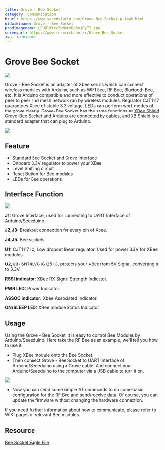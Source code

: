 ```yaml
---
title: Grove - Bee Socket
category: Communication
bzurl: https://www.seeedstudio.com/Grove-Bee-Socket-p-1449.html
oldwikiname: Grove - Bee Socket
prodimagename: LFUUlWtcc3wNmrxDp3yjPy7I.jpg
surveyurl: https://www.research.net/r/Grove_Bee_Socket
sku: 103020002
---
```


# Grove Bee Socket

![](https://github.com/SeeedDocument/Grove-Bee\_Socket/raw/master/img/Bee\_Socket\_01.jpg)

Grove - Bee Socket is an adapter of Xbee serials which can connect wireless modules with Arduino, such as WIFI Bee, RF Bee, Bluetooth Bee, etc. It is Arduino compatible and more effective to conduct operations of peer to peer and mesh network ran by wireless modules. Regulator CJT1117 guarantees Xbee of stable 3.3 voltage. LEDs can perform work modes of the grove clearly. Grove-Bee Socket has the same functions as [XBee Shield](https://app.gitbook.com/XBee\_Shield\_V2.0). Grove-Bee Socket and Arduino are connected by cables, and XB Shield is a standard adapter that can plug to Arduino.

[![](https://github.com/SeeedDocument/Seeed-WiKi/raw/master/docs/images/300px-Get\_One\_Now\_Banner-ragular.png)](https://www.seeedstudio.com/Grove-Bee-Socket-p-1449.html)

## Feature

* Standard Bee Socket and Grove Interface
* Onboard 3.3V regulator to power your XBee
* Level Shifting circuit
* Reset Button for Bee modules
* LEDs for Bee operations

## Interface Function

![](https://github.com/SeeedDocument/Grove-Bee\_Socket/raw/master/img/Bee\_Socket\_Interface.jpg)

**J1:** Grove Interface, used for connecting to UART Interface of Arduino/Seeeduino.

**J2,J3:** Breakout connection for every pin of Xbee.

**J4,J5:** Bee sockets

**U1:** CJT1117 IC, Low dropout linear regulator. Used for power 3.3V for XBee modules.

**U2,U3:** SN74LVC1G125 IC, protects your XBee from 5V Signal, converting it to 3.3V.

**RSSI indicator:** XBee RX Signal Strength Indicator.

**PWR LED:** Power Indicator.

**ASSOC indicator:** Xbee Associated Indicator.

**ON/SLEEP LED:** XBee module Status Indicator.

## Usage

Using the Grove - Bee Socket, it is easy to control Bee Modules by Arduino/Seeeduino. Here take the RF Bee as an example, we'll tell you how to use it.

* Plug XBee module onto the Bee Socket.
* Then connect Grove - Bee Socket to UART Interface of Arduino/Seeeduino using a Grove cable. And connect your Arduino/Seeeduino to the computer via a USB cable to turn it on.

![](https://github.com/SeeedDocument/Grove-Bee\_Socket/raw/master/img/Grove-Bee\_Socket.jpg)

* Now you can send some simple AT commands to do some basic configuration for the RF Bee and send/receive data. Of course, you can update the firmware without changing the hardware connection.

If you need further information about how to communicate, please refer to WIKI pages of relevant Bee modules.

## Resource

[Bee Socket Eagle File](https://github.com/SeeedDocument/Grove-Bee\_Socket/raw/master/res/Bee\_Socket\_Eagle\_File.zip)
